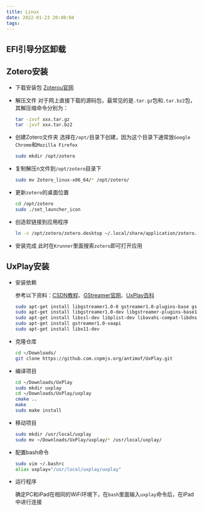 ```yaml
---
title: Linux
date: 2022-01-23 20:40:04
tags:
---
```


## EFI引导分区卸载

## Zotero安装

- 下载安装包
  [Zoterou官网](https://www.zotero.org)
- 解压文件
  对于网上直接下载的源码包，最常见的是``.tar.gz``包和``.tar.bz2``包，其解压缩命令分别为：

  ```bash
  tar -zxvf xxx.tar.gz
  tar -jxvf xxx.tar.bz2
  ``` 

- 创建Zotero文件夹
  选择在``/opt/``目录下创建，因为这个目录下通常放``Google Chrome``和``Mozilla Firefox``

  ```bash
  sudo mkdir /opt/zotero
  ```

- 复制解压n文件到``/opt/zotero``目录下

  ```bash
  sudo mv Zotero_linux-x86_64/* /opt/zotero/
  ```

- 更新``zotero``的桌面位置

  ````bash
  cd /opt/zotero
  sudo ./set_launcher_icon
  ````

- 创造软链接到应用程序

  ```bash
  ln -s /opt/zotero/zotero.desktop ~/.local/share/application/zotero.desktop
  ```

- 安装完成
  此时在``Krunner``里面搜索``zotero``即可打开应用

## UxPlay安装

- 安装依赖

  参考以下资料：[CSDN教程](https://blog.csdn.net/sologala/article/details/112852708)、[GStreamer官网](https://gstreamer.freedesktop.org/documentation/installing/on-linux.html?gi-language=c)、[UxPlay百科](https://github.com/antimof/UxPlay)

  ```bash
  sudo apt-get install libgstreamer1.0-0 gstreamer1.0-plugins-base gstreamer1.0-plugins-good gstreamer1.0-plugins-bad gstreamer1.0-plugins-ugly gstreamer1.0-libav gstreamer1.0-doc gstreamer1.0-tools gstreamer1.0-x gstreamer1.0-alsa gstreamer1.0-gl gstreamer1.0-gtk3 gstreamer1.0-qt5 gstreamer1.0-pulseaudio
  sudo apt-get install libgstreamer1.0-dev libgstreamer-plugins-base1.0-dev libgstreamer-plugins-bad1.0-dev gstreamer1.0-plugins-base gstreamer1.0-plugins-good gstreamer1.0-plugins-bad gstreamer1.0-plugins-ugly gstreamer1.0-libav gstreamer1.0-doc gstreamer1.0-tools gstreamer1.0-x gstreamer1.0-alsa gstreamer1.0-gl gstreamer1.0-gtk3 gstreamer1.0-qt5 gstreamer1.0-pulseaudio
  sudo apt-get install libssl-dev libplist-dev libavahi-compat-libdnssd-dev libgstreamer1.0-dev libgstreamer-plugins-base1.0-dev gstreamer1.0-libav gstreamer1.0-plugins-bad
  sudo apt-get install gstreamer1.0-vaapi
  sudo apt-get install libx11-dev
  ```

- 克隆仓库

  ```bash
  cd ~/Downloads/
  git clone https://github.com.cnpmjs.org/antimof/UxPlay.git
  ```

- 编译项目

  ```bash
  cd ~/Downloads/UxPlay
  sudo mkdir uxplay
  cd ~/Downloads/UxPlay/uxplay
  cmake ..
  make
  sudo make install
  ```

- 移动项目

  ```bash
  sudo mkdir /usr/local/uxplay
  sudo mv ~/Downloads/UxPlay/uxplay/* /usr/local/uxplay/
  ```

- 配置bash命令

  ```bash
  sudo vim ~/.bashrc
  alias uxplay="/usr/local/uxplay/uxplay"
  ```

- 运行程序

  确定PC和iPad在相同的WiFi环境下，在``bash``里面输入``uxplay``命令后，在iPad中进行连接